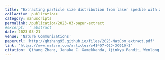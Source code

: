 ```yaml
---
title: "Extracting particle size distribution from laser speckle with a physics-enhanced autocorrelation-based estimator (PEACE)"
collection: publications
category: manuscripts
permalink: /publication/2023-03-paper-extract
#excerpt: '' abstract
date: 2023-03-21
venue: 'Nature Communications'
paperurl: 'http://qhzhang95.github.io/files/2023-NatCom_extract.pdf'
link: 'https://www.nature.com/articles/s41467-023-36816-2'
citation: 'Qihang Zhang, Janaka C. Gamekkanda, Ajinkya Pandit, Wenlong Tang, Charles Papageorgiou, Chris Mitchell, Yihui Yang, Michael Schwaerzler, Tolutola Oyetunde, Richard D. Braatz, Allan S. Myerson & George Barbastathis.&quot;Extracting particle size distribution from laser speckle with a physics-enhanced autocorrelation-based estimator (PEACE).&quot; <i>Nature Communications </i>. 14, 1159 (2023).'
---
```

